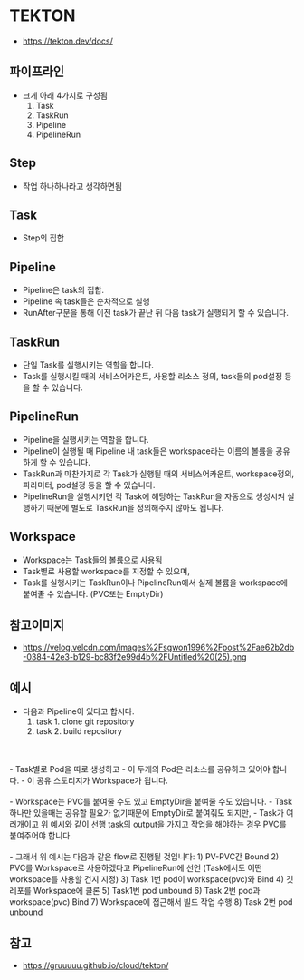 # TEKTON
- https://tekton.dev/docs/

## 파이프라인
- 크게 아래 4가지로 구성됨
  1) Task
  2) TaskRun
  3) Pipeline
  4) PipelineRun

## Step
- 작업 하나하나라고 생각하면됨

## Task
- Step의 집합

## Pipeline
- Pipeline은 task의 집합. 
- Pipeline 속 task들은 순차적으로 실행
- RunAfter구문을 통해 이전 task가 끝난 뒤 다음 task가 실행되게 할 수 있습니다.



## TaskRun
- 단일 Task를 실행시키는 역할을 합니다.
- Task를 실행시킬 때의 서비스어카운트, 사용할 리소스 정의, task들의 pod설정 등을 할 수 있습니다.

## PipelineRun
- Pipeline을 실행시키는 역할을 합니다.
- Pipeline이 실행될 때 Pipeline 내 task들은 workspace라는 이름의 볼륨을 공유하게 할 수 있습니다.
- TaskRun과 마찬가지로 각 Task가 실행될 때의 서비스어카운트, workspace정의, 파라미터, pod설정 등을 할 수 있습니다.
- PipelineRun을 실행시키면 각 Task에 해당하는 TaskRun을 자동으로 생성시켜 실행하기 때문에 별도로 TaskRun을 정의해주지 않아도 됩니다.


## Workspace
- Workspace는 Task들의 볼륨으로 사용됨
- Task별로 사용할 workspace를 지정할 수 있으며, 
- Task를 실행시키는 TaskRun이나 PipelineRun에서 실제 볼륨을 workspace에 붙여줄 수 있습니다. (PVC또는 EmptyDir)

## 참고이미지
- https://velog.velcdn.com/images%2Fsgwon1996%2Fpost%2Fae62b2db-0384-42e3-b129-bc83f2e99d4b%2FUntitled%20(25).png


## 예시
- 다음과 Pipeline이 있다고 합시다.
  1) task 1. clone git repository
  2) task 2. build repository
<br/>
<br/>
- Task별로 Pod을 따로 생성하고 
- 이 두개의 Pod은 리소스를 공유하고 있어야 합니다.
- 이 공유 스토리지가 Workspace가 됩니다.
<br/>
<br/>
- Workspace는 PVC를 붙여줄 수도 있고 EmptyDir을 붙여줄 수도 있습니다.
  - Task 하나만 있을때는 공유할 필요가 없기때문에 EmptyDir로 붙여줘도 되지만,
  - Task가 여러개이고 위 예시와 같이 선행 task의 output을 가지고 작업을 해야하는 경우 PVC를 붙여주어야 합니다.
<br/>
<br/>
- 그래서 위 예시는 다음과 같은 flow로 진행될 것입니다:
  1) PV-PVC간 Bound
  2) PVC를 Workspace로 사용하겠다고 PipelineRun에 선언 (Task에서도 어떤 workspace를 사용할 건지 지정) 
  3) Task 1번 pod이 workspace(pvc)와 Bind 
  4) 깃 레포를 Workspace에 클론 
  5) Task1번 pod unbound 
  6) Task 2번 pod과 workspace(pvc) Bind 
  7) Workspace에 접근해서 빌드 작업 수행 
  8) Task 2번 pod unbound





## 참고
- https://gruuuuu.github.io/cloud/tekton/
